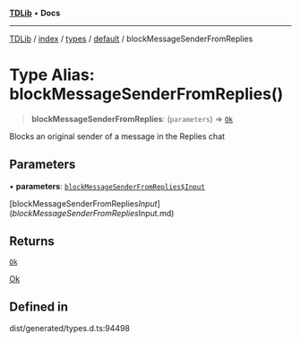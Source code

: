 [**TDLib**](../../../../../../README.md) • **Docs**

***

[TDLib](../../../../../../modules.md) / [index](../../../../../README.md) / [types](../../../README.md) / [default](../README.md) / blockMessageSenderFromReplies

# Type Alias: blockMessageSenderFromReplies()

> **blockMessageSenderFromReplies**: (`parameters`) => [`Ok`](Ok-1.md)

Blocks an original sender of a message in the Replies chat

## Parameters

• **parameters**: [`blockMessageSenderFromReplies$Input`](blockMessageSenderFromReplies$Input.md)

[blockMessageSenderFromReplies$Input](blockMessageSenderFromReplies$Input.md)

## Returns

[`Ok`](Ok-1.md)

[Ok](Ok-1.md)

## Defined in

dist/generated/types.d.ts:94498
